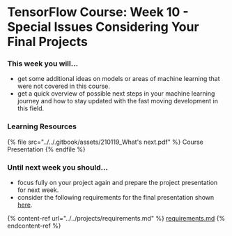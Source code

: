 # TensorFlow Course: Week 10 - Special Issues Considering Your Final Projects

### This week you will...

* get some additional ideas on models or areas of machine learning that were not covered in this course.
* get a quick overview of possible next steps in your machine learning journey and how to stay updated with the fast moving development in this field.

### Learning Resources

{% file src="../../.gitbook/assets/210119_What's next.pdf" %}
Course Presentation
{% endfile %}

### Until next week you should...

* focus fully on your project again and prepare the project presentation for next week.
* consider the following requirements for the final presentation shown[ here](../../machine-learning-with-tensorflow/week-11-presentation-of-the-final-projects.md).

{% content-ref url="../../projects/requirements.md" %}
[requirements.md](../../projects/requirements.md)
{% endcontent-ref %}

